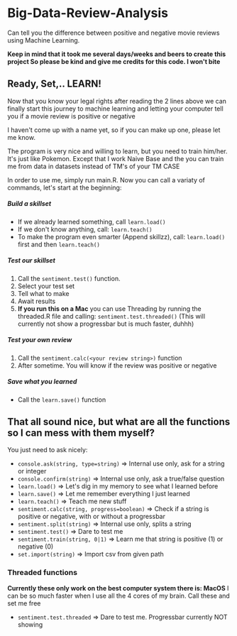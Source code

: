 # Big-Data-Review-Analysis
Can tell you the difference between positive and negative movie reviews using Machine Learning.

**Keep in mind that it took me several days/weeks and beers to create this project
So please be kind and give me credits for this code. I won't bite**

## Ready, Set,.. LEARN!
Now that you know your legal rights after reading the 2 lines above we can finally start this journey to machine learning and letting your computer tell you if a movie review is positive or negative

I haven't come up with a name yet, so if you can make up one, please let me know.

The program is very nice and willing to learn, but you need to train him/her. It's just like Pokemon.
Except that I work Naive Base and the you can train me from data in datasets instead of TM's of your TM CASE

In order to use me, simply run main.R. Now you can call a variaty of commands, let's start at the beginning:
##### Build a skillset
  * If we already learned something, call ```learn.load()```
  * If we don't know anything, call: ```learn.teach()```
  * To make the program even smarter (Append skillzz), call: ```learn.load()``` first and then ```learn.teach()```
  
##### Test our skillset
  1. Call the ```sentiment.test()``` function.
  2. Select your test set
  3. Tell what to make
  4. Await results
  5. **If you run this on a Mac** you can use Threading by running the threaded.R file and calling: ```sentiment.test.threaded()``` (This will currently not show a progressbar but is much faster, duhhh)
  
##### Test your own review
  1. Call the ```sentiment.calc(<your review string>)``` function
  2. After sometime. You will know if the review was positive or negative
  
##### Save what you learned
  * Call the ```learn.save()``` function
  
## That all sound nice, but what are all the functions so I can mess with them myself?
You just need to ask nicely:
  * ```console.ask(string, type=string)``` => Internal use only, ask for a string or integer
  * ```console.confirm(string)``` => Internal use only, ask a true/false question
  * ```learn.load()``` => Let's dig in my memory to see what I learned before
  * ```learn.save()``` => Let me remember everything I just learned
  * ```learn.teach()``` => Teach me new stuff
  * ```sentiment.calc(string, progress=boolean)``` => Check if a string is positive or negative, with or without a progressbar
  * ```sentiment.split(string)``` => Internal use only, splits a string
  * ```sentiment.test()``` => Dare to test me
  * ```sentiment.train(string, 0|1)``` => Learn me that string is positive (1) or negative (0)
  * ```set.import(string)``` => Import csv from given path
  
### Threaded functions
**Currently these only work on the best computer system there is: MacOS**
I can be so much faster when I use all the 4 cores of my brain. Call these and set me free
  * ```sentiment.test.threaded``` => Dare to test me. Progressbar currently NOT showing
